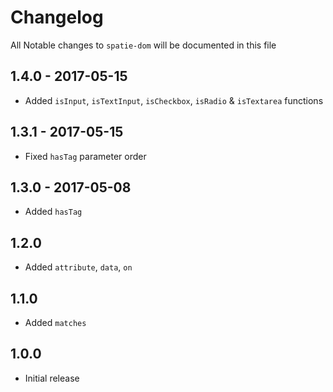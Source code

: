 # Changelog

All Notable changes to `spatie-dom` will be documented in this file

## 1.4.0 - 2017-05-15
- Added `isInput`, `isTextInput`, `isCheckbox`, `isRadio` & `isTextarea` functions

## 1.3.1 - 2017-05-15
- Fixed `hasTag` parameter order

## 1.3.0 - 2017-05-08
- Added `hasTag`

## 1.2.0
- Added `attribute`, `data`, `on`

## 1.1.0
- Added `matches`

## 1.0.0
- Initial release
